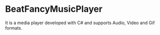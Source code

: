 # BeatFancyMusicPlayer
It is a media player developed with C# and supports Audio, Video and Gif formats.
